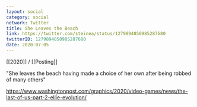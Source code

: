 ```yaml
---
layout: social
category: social
network: Twitter
title: She Leaves the Beach
link: https://twitter.com/steinea/status/1279894850985287680
twitterID: 1279894850985287680
date: 2020-07-05
---
```


[[2020]] / [[Posting]]

"She leaves the beach having made a choice of her own after being robbed of many others"

<https://www.washingtonpost.com/graphics/2020/video-games/news/the-last-of-us-part-2-ellie-evolution/>
